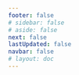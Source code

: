 ```yaml
---
footer: false
# sidebar: false
# aside: false
next: false
lastUpdated: false
navbar: false
# layout: doc
---
```


<script setup>
  const chatPrompts = [
    { id: "49", text: "páginas populares de este sitio, tabla", category: "general" },
  { id: "49", text: "este sitio, top 10 preguntas frecuentes", category: "general" },
  { id: "49", text: "enlaces de sitios de zona franca, tabla", category: "general" },
  { id: "49", text: "tabla de enlaces a sitios de zona franca con precio", category: "general" },
  
  { id: "1", text: "Registro de empresa en EAU", category: "business" },
  { id: "7", text: "Requisitos de licencia comercial en EAU", category: "business" },
  { id: "7", text: "comparación de tipos de entidades en EAU, tabla y análisis", category: "business" },
  { id: "7", text: "comparación experta del costo de reubicar una empresa de Gran Bretaña a varias zonas francas para un negocio financiero con dos fundadores. 8 visas, 3 miembros de familia + un perro. Alquiler en centro de negocios. Británico, no residente de EAU", category: "business" },
  { id: "48", text: "10 mejores hospitales en EAU, pros y contras", category: "healthcare" },

  { id: "15", text: "Poder notarial en EAU", category: "legal" },

  // Бизнес-услуги (первый блок)
  { id: "2", text: "Constitución de empresa en territorio continental", category: "business" },
  { id: "3", text: "Registro de empresa en zona franca", category: "business" },
  { id: "4", text: "Formación de empresa offshore", category: "business" },
  { id: "5", text: "Visa de freelance en EAU", category: "business" },
  { id: "6", text: "Licencia comercial de Dubai", category: "business" },
  { id: "23", text: "Establecimiento de negocio en EAU", category: "business" },
  { id: "24", text: "Zonas francas de Dubai", category: "business" },
  { id: "25", text: "Registro de empresa en EAU", category: "business" },
  { id: "26", text: "Visa de freelance en EAU", category: "business" },
  
  // Визы и иммиграция
  { id: "8", text: "Solicitud de visa dorada de EAU", category: "visa" },
  { id: "9", text: "Visa de trabajo en EAU", category: "visa" },
  { id: "10", text: "Patrocinio de visa familiar en EAU", category: "visa" },
  { id: "11", text: "Requisitos de examen médico para visa", category: "visa" },
  { id: "12", text: "Proceso de visa de residencia en EAU", category: "visa" },
  { id: "27", text: "Requisitos de visa para EAU", category: "visa" },
  
  // Юридические и документы
  { id: "13", text: "Solicitud de Emirates ID", category: "legal" },
  { id: "14", text: "Apostilla de documentos en EAU", category: "legal" },
  { id: "16", text: "Revisión de contrato comercial en EAU", category: "legal" },
  { id: "40", text: "Renovación de Emirates ID", category: "legal" },
  
  // Финансовые услуги
  { id: "17", text: "Cuenta bancaria corporativa en EAU", category: "finance" },
  { id: "18", text: "Registro fiscal en EAU (IVA)", category: "finance" },
  { id: "19", text: "Servicios contables en EAU", category: "finance" },
  { id: "20", text: "Regulaciones de sustancia económica en EAU", category: "finance" },
  { id: "41", text: "Servicios bancarios en EAU", category: "finance" },
  
  // Недвижимость и услуги
  { id: "21", text: "Inversión inmobiliaria en EAU", category: "property" },
  { id: "22", text: "Alquiler de espacio de oficina en Dubai", category: "property" },

  // Здравоохранение
  { id: "47", text: "Seguro médico en EAU", category: "healthcare" },
  { id: "49", text: "Chequeo médico en EAU", category: "healthcare" },
  
  // Туризм и развлечения (в конце)
  { id: "28", text: "Atracciones turísticas de Dubai", category: "travel" },
  { id: "29", text: "Expo City Dubai", category: "attractions" },
  { id: "30", text: "Boletos para Dubai Frame", category: "attractions" },
  { id: "31", text: "Boletos para Burj Khalifa", category: "attractions" },
  { id: "32", text: "Museo del Futuro", category: "attractions" },
  { id: "33", text: "Louvre de Abu Dhabi", category: "attractions" },
  { id: "34", text: "Ferrari World Abu Dhabi", category: "attractions" },
  { id: "35", text: "Compras en Dubai Mall", category: "shopping" },
]
</script>

<AIChat :prompts="chatPrompts" />